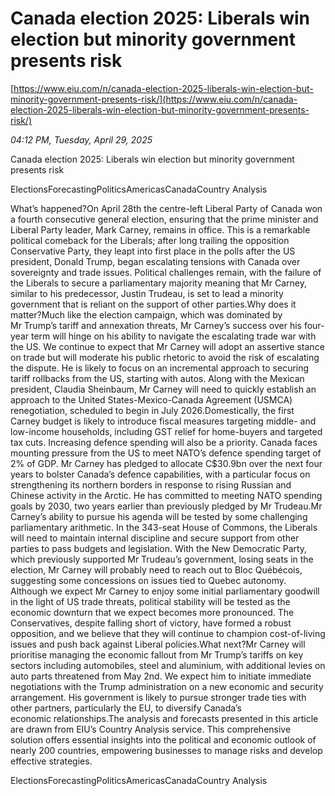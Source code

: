 # Canada election 2025: Liberals win election but minority government presents risk

[https://www.eiu.com/n/canada-election-2025-liberals-win-election-but-minority-government-presents-risk/](https://www.eiu.com/n/canada-election-2025-liberals-win-election-but-minority-government-presents-risk/)

*04:12 PM, Tuesday, April 29, 2025*

Canada election 2025: Liberals win election but minority government presents risk

ElectionsForecastingPoliticsAmericasCanadaCountry Analysis

What’s happened?On April 28th the centre-left Liberal Party of Canada won a fourth consecutive general election, ensuring that the prime minister and Liberal Party leader, Mark Carney, remains in office. This is a remarkable political comeback for the Liberals; after long trailing the opposition Conservative Party, they leapt into first place in the polls after the US president, Donald Trump, began escalating tensions with Canada over sovereignty and trade issues. Political challenges remain, with the failure of the Liberals to secure a parliamentary majority meaning that Mr Carney, similar to his predecessor, Justin Trudeau, is set to lead a minority government that is reliant on the support of other parties.Why does it matter?Much like the election campaign, which was dominated by Mr Trump’s tariff and annexation threats, Mr Carney’s success over his four-year term will hinge on his ability to navigate the escalating trade war with the US. We continue to expect that Mr Carney will adopt an assertive stance on trade but will moderate his public rhetoric to avoid the risk of escalating the dispute. He is likely to focus on an incremental approach to securing tariff rollbacks from the US, starting with autos. Along with the Mexican president, Claudia Sheinbaum, Mr Carney will need to quickly establish an approach to the United States-Mexico-Canada Agreement (USMCA) renegotiation, scheduled to begin in July 2026.Domestically, the first Carney budget is likely to introduce fiscal measures targeting middle- and low-income households, including GST relief for home-buyers and targeted tax cuts. Increasing defence spending will also be a priority. Canada faces mounting pressure from the US to meet NATO’s defence spending target of 2% of GDP. Mr Carney has pledged to allocate C$30.9bn over the next four years to bolster Canada’s defence capabilities, with a particular focus on strengthening its northern borders in response to rising Russian and Chinese activity in the Arctic. He has committed to meeting NATO spending goals by 2030, two years earlier than previously pledged by Mr Trudeau.Mr Carney’s ability to pursue his agenda will be tested by some challenging parliamentary arithmetic. In the 343-seat House of Commons, the Liberals will need to maintain internal discipline and secure support from other parties to pass budgets and legislation. With the New Democratic Party, which previously supported Mr Trudeau’s government, losing seats in the election, Mr Carney will probably need to reach out to Bloc Québécois, suggesting some concessions on issues tied to Quebec autonomy. Although we expect Mr Carney to enjoy some initial parliamentary goodwill in the light of US trade threats, political stability will be tested as the economic downturn that we expect becomes more pronounced. The Conservatives, despite falling short of victory, have formed a robust opposition, and we believe that they will continue to champion cost-of-living issues and push back against Liberal policies.What next?Mr Carney will prioritise managing the economic fallout from Mr Trump’s tariffs on key sectors including automobiles, steel and aluminium, with additional levies on auto parts threatened from May 2nd. We expect him to initiate immediate negotiations with the Trump administration on a new economic and security arrangement. His government is likely to pursue stronger trade ties with other partners, particularly the EU, to diversify Canada’s economic relationships.The analysis and forecasts presented in this article are drawn from EIU’s Country Analysis service. This comprehensive solution offers essential insights into the political and economic outlook of nearly 200 countries, empowering businesses to manage risks and develop effective strategies.

ElectionsForecastingPoliticsAmericasCanadaCountry Analysis

